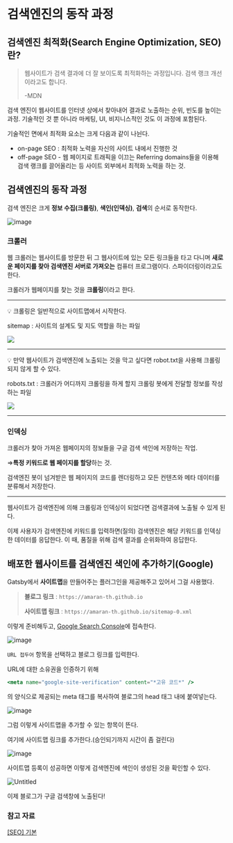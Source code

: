 # 검색엔진의 동작 과정

## 검색엔진 최적화(Search Engine Optimization, SEO)란?

> 웹사이트가 검색 결과에 더 잘 보이도록 최적화하는 과정입니다. 검색 랭크 개선이라고도 합니다.
> 
> -MDN

검색 엔진이 웹사이트를 인터넷 상에서 찾아내어 결과로 노출하는 순위, 빈도를 높이는 과정. 기술적인 것 뿐 아니라 마케팅, UI, 비지니스적인 것도 이 과정에 포함된다.

기술적인 면에서 최적화 요소는 크게 다음과 같이 나뉜다.

- on-page SEO : 최적화 노력을 자신의 사이트 내에서 진행한 것
- off-page SEO - 웹 페이지로 트래픽을 이끄는 Referring domains들을 이용해 검색 랭크를 끌어올리는 등 사이트 외부에서 최적화 노력을 하는 것.

 

## 검색엔진의 동작 과정


검색 엔진은 크게 **정보 수집(크롤링)**, **색인(인덱싱)**, **검색**의 순서로 동작한다.

![image](https://user-images.githubusercontent.com/81465068/233315520-224fe3eb-2da7-43e5-9894-dfed0b9f6e81.png)


### 크롤러

웹 크롤러는 웹사이트를 방문한 뒤 그 웹사이트에 있는 모든 링크들을 타고 다니며 **새로운 페이지를 찾아 검색엔진 서버로 가져오는** 컴퓨터 프로그램이다. 스파이더링이라고도 한다. 

크롤러가 웹페이지를 찾는 것을 **크롤링**이라고 한다.

---

<aside>
💡 크롤링은 일반적으로 사이트맵에서 시작한다.

sitemap : 사이트의 설계도 및 지도 역할을 하는 파일

<img src="https://user-images.githubusercontent.com/81465068/233315473-e95d9642-ba55-4594-8ae5-1127bb314388.png"/>


</aside>

---
<aside>
💡 만약 웹사이트가 검색엔진에 노출되는 것을 막고 싶다면 robot.txt을 사용해 크롤링되지 않게 할 수 있다.

robots.txt : 크롤러가 어디까지 크롤링을 하게 할지 크롤링 봇에게 전달할 정보를 작성하는 파일

<img src="https://user-images.githubusercontent.com/81465068/233315411-67abfea8-a9e2-45ad-b49f-faccdfbf8e14.png"/>

</aside>
 
---

### 인덱싱

크롤러가 찾아 가져온 웹페이지의 정보들을 구글 검색 색인에 저장하는 작업.

⇒**특정 키워드로 웹 페이지를 할당**하는 것.

검색엔진 봇이 넘겨받은 웹 페이지의 코드를 렌더링하고 모든 컨텐츠와 메타 데이터를 분류해서 저장한다.

---

웹사이트가 검색엔진에 의해 크롤링과 인덱싱이 되었다면 검색결과에 노출될 수 있게 된다.

이제 사용자가 검색엔진에 키워드를 입력하면(질의) 검색엔진은 해당 키워드를 인덱싱한 데이터를 응답한다. 이 때, 품질을 위해 검색 결과를 순위화하여 응답한다.

## 배포한 웹사이트를 검색엔진 색인에 추가하기(Google)

Gatsby에서 **사이트맵**을 만들어주는 플러그인을 제공해주고 있어서 그걸 사용했다.

> **블로그 링크** : `https://amaran-th.github.io`
> 
> **사이트맵 링크** : `https://amaran-th.github.io/sitemap-0.xml`

이렇게 준비해두고, [Google Search Console](https://search.google.com/search-console/welcome?utm_source=about-page)에 접속한다.

![image](https://user-images.githubusercontent.com/81465068/233315233-be12a131-ad7c-4b00-8ee5-80dabfe3d4a1.png)

`URL 접두어` 항목을 선택하고 블로그 링크를 입력한다.

URL에 대한 소유권을 인증하기 위해 

```jsx
<meta name="google-site-verification" content="*고유 코드*" />
```

의 양식으로 제공되는 meta 태그를 복사하여 블로그의 head 태그 내에 붙여넣는다.

![image](https://user-images.githubusercontent.com/81465068/233315163-8907aa01-ac4c-4395-811f-8b404acd3328.png)

그럼 이렇게 사이트맵을 추가할 수 있는 항목이 뜬다.

여기에 사이트맵 링크를 추가한다.(승인되기까지 시간이 좀 걸린다)

![image](https://user-images.githubusercontent.com/81465068/233315084-c518ab40-8fa1-46c1-b955-19cc63f7137a.png)

사이트맵 등록이 성공하면 이렇게 검색엔진에 색인이 생성된 것을 확인할 수 있다.

![Untitled](https://www.notion.so/image/https%3A%2F%2Fs3-us-west-2.amazonaws.com%2Fsecure.notion-static.com%2F03bba502-94ce-4e59-ab37-f8e0317ce082%2FUntitled.png?id=91133887-ebc8-4a29-bd4f-6360a74a63bf&table=block&spaceId=aaedcf79-6b31-4898-9a1f-5e2ad8ae925e&width=2000&userId=49aaee0c-8a6e-453c-adad-8c1d1e0b21b7&cache=v2)

이제 블로그가 구글 검색창에 노출된다!

### 참고 자료

[[SEO] 기본](https://velog.io/@rageboom/SEO-기본)
